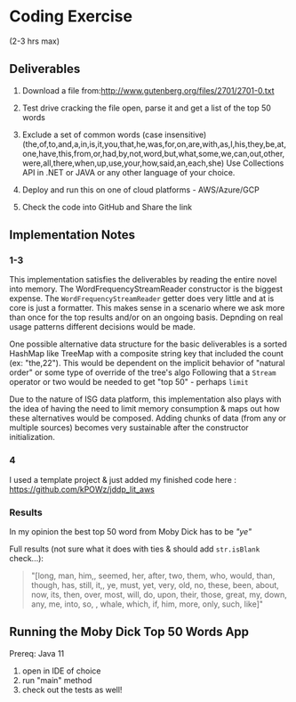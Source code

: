 

# Coding Exercise
(2-3 hrs max)


## Deliverables
1) Download a file from:http://www.gutenberg.org/files/2701/2701-0.txt

2) Test drive cracking the file open, parse it and get a list of the top 50 words

3) Exclude a set of common words (case insensitive) (the,of,to,and,a,in,is,it,you,that,he,was,for,on,are,with,as,I,his,they,be,at,one,have,this,from,or,had,by,not,word,but,what,some,we,can,out,other,were,all,there,when,up,use,your,how,said,an,each,she)
Use Collections API in .NET or JAVA or any other language of your choice.
4) Deploy and run this on one of cloud platforms - AWS/Azure/GCP
5) Check the code into GitHub and Share the link

## Implementation Notes
### 1-3
This implementation satisfies the deliverables by reading the entire novel into memory. The WordFrequencyStreamReader constructor is the biggest expense.
The `WordFrequencyStreamReader` getter does very little and at is core is just a formatter. This makes sense in a scenario where we ask more than once for the top results and/or on an ongoing basis. Depnding on real usage patterns different decisions would be made.

One possible alternative data structure for the basic deliverables is a sorted HashMap like TreeMap with a composite string key that included the count (ex: "the,22").  This would be dependent on the implicit behavior of "natural order" or some type of override of the tree's algo
Following that a `Stream` operator or two would be needed to get "top 50" - perhaps `limit`

Due to the nature of ISG data platform, this implementation also plays with the idea of having the need to limit memory consumption & maps out how these alternatives would be composed. Adding chunks of data (from any or multiple sources) becomes very sustainable after the constructor initialization.
### 4
I used a template project & just added my finished code here : https://github.com/kPOWz/jddp_lit_aws

### Results
In my opinion the best top 50 word from Moby Dick has to be _"ye"_

Full results (not sure what it does with ties & should add `str.isBlank` check...):
>"[long, man, him,, seemed, her, after, two, them, who, would, than, though, has, still, it,, ye, must, yet, very, old, no, these, been, about, now, its, then, over, most, will, do, upon, their, those, great, my, down, any, me, into, so, , whale, which, if, him, more, only, such, like]"

## Running the Moby Dick Top 50 Words App
Prereq: Java 11
1) open in IDE of choice
2) run "main" method
3) check out the tests as well!
